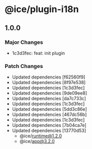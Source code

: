 # @ice/plugin-i18n

## 1.0.0

### Major Changes

- 1c3d3fec: feat: init plugin

### Patch Changes

- Updated dependencies [f62560f9]
- Updated dependencies [8f97e538]
- Updated dependencies [1c3d3fec]
- Updated dependencies [9de09ee8]
- Updated dependencies [da7c733c]
- Updated dependencies [1c3d3fec]
- Updated dependencies [5dd3c86e]
- Updated dependencies [467dc56b]
- Updated dependencies [1c3d3fec]
- Updated dependencies [7b04ca7e]
- Updated dependencies [13770d53]
  - @ice/runtime@1.2.0
  - @ice/app@3.2.0
